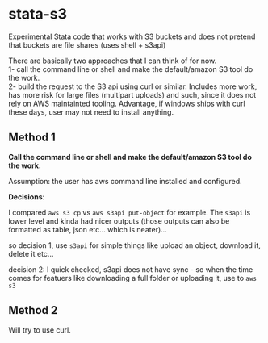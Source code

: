 # stata-s3
Experimental Stata code that works with S3 buckets  and does not pretend that buckets are file shares (uses shell + s3api)

There are basically two approaches that I can think of for now.  
1- call the command line or shell and make the default/amazon S3 tool do the work.  
2- build the request to the S3 api using curl or similar. Includes more work, has more risk for large files (multipart uploads) and such, since it does not rely on AWS maintainted tooling. Advantage, if windows ships with curl these days, user may not need to install anything.

## Method 1

**Call the command line or shell and make the default/amazon S3 tool do the work.**

Assumption: the user has aws command line installed and configured.

**Decisions**:

I compared `aws s3 cp` vs `aws s3api put-object` for example. The `s3api` is lower level and kinda had nicer outputs (those outputs can also be formatted as table, json etc... which is neater)... 

so decision 1, use `s3api` for simple things like upload an object, download it, delete it etc...

decision 2: I quick checked, s3api does not have sync - so when the time comes for featuers like downloading a full folder or uploading it, use to `aws s3`

## Method 2

Will try to use curl.
